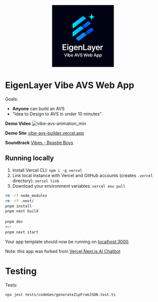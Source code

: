 

<div align="center">
<img src="public/images/app-logo.png" width="200" />
</div>

# EigenLayer Vibe AVS Web App
Goals:
- **Anyone** can build an AVS
- "Idea to Design to AVS in under 10 minutes"

**Demo Video**
![vibe-avs-animation_min](https://github.com/user-attachments/assets/de775676-9d0a-4ce3-a3ab-ee2c3357d1d5)


**Demo Site**
[vibe-avs-builder.vercel.app](https://vibe-avs-builder.vercel.app/)

**Soundtrack** [Vibes - Beastie Boys](https://www.youtube.com/watch?v=ClaNCCp2yRI)

## Running locally

1. Install Vercel CLI: `npm i -g vercel`
2. Link local instance with Vercel and GitHub accounts (creates `.vercel` directory): `vercel link`
3. Download your environment variables: `vercel env pull`

```bash
rm -rf node_modules
rm -rf .next/
pnpm install
pnpm next build

pnpm dev 
#or
pnpm next start
```

Your app template should now be running on [localhost:3000](http://localhost:3000).


Note: this app was forked from [Vercel Next.js AI Chatbot](https://vercel.com/templates/next.js/nextjs-ai-chatbot)



# Testing

Tests:
```
npx jest tests/codeGen/generateZipFromJSON.test.ts
```


